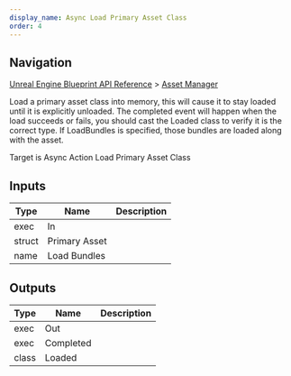 ```yaml
---
display_name: Async Load Primary Asset Class
order: 4
---
```

## Navigation

[Unreal Engine Blueprint API Reference](https://dev.epicgames.com/documentation/en-us/unreal-engine/BlueprintAPI) > [Asset Manager](https://dev.epicgames.com/documentation/en-us/unreal-engine/BlueprintAPI/AssetManager)

Load a primary asset class into memory, this will cause it to stay loaded until it is explicitly unloaded.
The completed event will happen when the load succeeds or fails, you should cast the Loaded class to verify it is the correct type.
If LoadBundles is specified, those bundles are loaded along with the asset.

Target is Async Action Load Primary Asset Class

## Inputs

| Type | Name | Description |
| --- | --- | --- |
| exec | In |  |
| struct | Primary Asset |  |
| name | Load Bundles |  |

## Outputs

| Type | Name | Description |
| --- | --- | --- |
| exec | Out |  |
| exec | Completed |  |
| class | Loaded |  |
